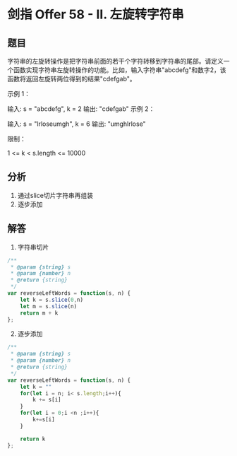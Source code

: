 # 剑指 Offer 58 - II. 左旋转字符串
## 题目
字符串的左旋转操作是把字符串前面的若干个字符转移到字符串的尾部。请定义一个函数实现字符串左旋转操作的功能。比如，输入字符串"abcdefg"和数字2，该函数将返回左旋转两位得到的结果"cdefgab"。

 

示例 1：

输入: s = "abcdefg", k = 2
输出: "cdefgab"
示例 2：

输入: s = "lrloseumgh", k = 6
输出: "umghlrlose"
 

限制：

1 <= k < s.length <= 10000

## 分析
1. 通过slice切片字符串再组装
2. 逐步添加


## 解答
1. 字符串切片
```javascript
/**
 * @param {string} s
 * @param {number} n
 * @return {string}
 */
var reverseLeftWords = function(s, n) {
    let k = s.slice(0,n)
    let m = s.slice(n)
    return m + k
};
```

2. 逐步添加
```javascript
/**
 * @param {string} s
 * @param {number} n
 * @return {string}
 */
var reverseLeftWords = function(s, n) {
    let k = ""
    for(let i = n; i< s.length;i++){
        k += s[i]
    }
    for(let i = 0;i <n ;i++){
        k+=s[i]
    }

    return k
};
```